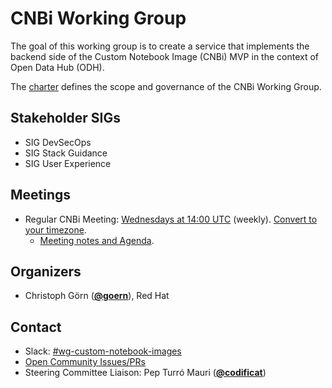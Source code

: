 <!---
This is an autogenerated file!

Please do not edit this file directly, but instead make changes to the
sigs.yaml file in the project root.

To understand how this file is generated, see https://git.k8s.io/community/generator/README.md

for Thoth we use `podman run --rm -e WHAT -e GO111MODULE=on -e GOPROXY -v $(pwd):/go/src/app:Z golang:1.12 make -C /go/src/app generate`

--->
# CNBi Working Group

The goal of this working group is to create a service that implements the backend side of the Custom Notebook Image (CNBi) MVP in the context of Open Data Hub (ODH).

The [charter](charter.md) defines the scope and governance of the CNBi Working Group.

## Stakeholder SIGs
* SIG DevSecOps
* SIG Stack Guidance
* SIG User Experience

## Meetings
* Regular CNBi Meeting: [Wednesdays at 14:00 UTC](https://meet.google.com/cyo-imtt-twa) (weekly). [Convert to your timezone](http://www.thetimezoneconverter.com/?t=14:00&tz=UTC).
  * [Meeting notes and Agenda](https://docs.google.com/document/d/1NQJ2gv6lYTcgxFh2nTlVZpGVh1nb2C43yqPh7igvRRM/edit).

## Organizers

* Christoph Görn (**[@goern](https://github.com/goern)**), Red Hat

## Contact
- Slack: [#wg-custom-notebook-images](https://odh-io.slack.com/messages/wg-custom-notebook-images)
- [Open Community Issues/PRs](https://github.com/thoth-station/core/labels/wg%2Fcnbi)
- Steering Committee Liaison: Pep Turró Mauri (**[@codificat](https://github.com/codificat)**)
<!-- BEGIN CUSTOM CONTENT -->

<!-- END CUSTOM CONTENT -->
